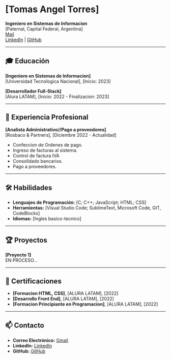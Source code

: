 # [Tomas Angel Torres]

**Ingeniero en Sistemas de Informacion**  
[Paternal, Capital Federal, Argentina]  
[Mail](torrestomas.2004@gmail.com)  
[LinkedIn](https://www.linkedin.com/in/tomastorres2004/) | [GitHub](https://github.com/toomastorres)

---

## 🎓 Educación

**[Ingeniero en Sistemas de Informacion]**  
[Universidad Tecnologica Nacional], [Inicio: 2023]

**[Desarrollador Full-Stack]**  
[Alura LATAM], [Inicio: 2022 - Finalizacion: 2023]

---

## 💼 Experiencia Profesional

**[Analista Administrativo//Pago a proveedores]**  
[Rosbaco & Partners], [Diciembre 2022 - Actualidad]

- Confeccion de Ordenes de pago.
- Ingreso de facturas al sistema.
- Control de factura IVA
- Consolidado bancarios.
- Pago a proveedores.

---

## 🛠️ Habilidades

- **Lenguajes de Programación:** [C; C++; JavaScript; HTML; CSS]
- **Herramientas:** [Visual Studio Code; SublimeText, Microsoft Code, GIT, CodeBlocks]
- **Idiomas:** [Ingles basico-tecnico]

---

## 🏆 Proyectos

**[Proyecto 1]**  
EN PROCESO...  

---

## 📜 Certificaciones

- **[Formacion HTML, CSS]**, [ALURA LATAM], [2022]
- **[Desarrollo Front End]**, [ALURA LATAM], [2022]
- **[Formacion Principiante en Programacion]**, [ALURA LATAM], [2022]

---

## 📫 Contacto

- **Correo Electrónico:** [Gmail](torrestomas.2004@gmail.com)
- **LinkedIn:** [LinkedIn](https://www.linkedin.com/in/tomastorres2004/)
- **GitHub:** [GitHub](https://github.com/toomastorres)

<!---
toomastorres/toomastorres is a ✨ special ✨ repository because its `README.md` (this file) appears on your GitHub profile.
You can click the Preview link to take a look at your changes.
--->

